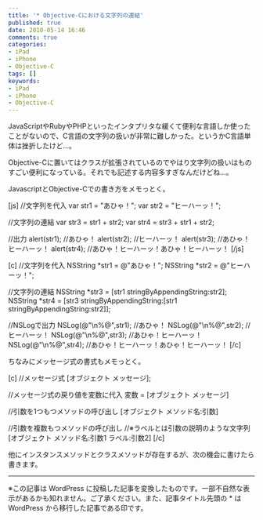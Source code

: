 ```yaml
---
title: '* Objective-Cにおける文字列の連結'
published: true
date: 2010-05-14 16:46
comments: true
categories:
- iPad
- iPhone
- Objective-C
tags: []
keywords:
- iPad
- iPhone
- Objective-C
---
```

JavaScriptやRubyやPHPといったインタプリタな緩くて便利な言語しか使ったことがないので、C言語の文字列の扱いが非常に難しかった。というかC言語単体は挫折したけど…。

Objective-Cに置いてはクラスが拡張されているのでやはり文字列の扱いはものすごい便利になっている。それでも記述する内容多すぎなんだけどね…。

JavascriptとObjective-Cでの書き方をメモっとく。

[js]
//文字列を代入
var str1 = "あひゃ！";
var str2 = "ヒーハーッ！";

//文字列の連結
var str3 = str1 + str2;
var str4 = str3 + str1 + str2;

//出力
alert(str1); //あひゃ！
alert(str2); //ヒーハーッ！
alert(str3); //あひゃ！ヒーハーッ！
alert(str4); //あひゃ！ヒーハーッ！あひゃ！ヒーハーッ！
[/js]

[c]
//文字列を代入
NSString *str1 = @"あひゃ！";
NSString *str2 = @"ヒーハーッ！";

//文字列の連結
NSString *str3 = [str1 stringByAppendingString:str2];
NSString *str4 = [str3 stringByAppendingString:[str1 stringByAppendingString:str2]];

//NSLogで出力
NSLog(@"\n%@",str1); //あひゃ！
NSLog(@"\n%@",str2); //ヒーハーッ！
NSLog(@"\n%@",str3); //あひゃ！ヒーハーッ！
NSLog(@"\n%@",str4); //あひゃ！ヒーハーッ！あひゃ！ヒーハーッ！
[/c]

ちなみにメッセージ式の書式もメモっとく。

[c]
//メッセージ式
[オブジェクト メッセージ];

//メッセージ式の戻り値を変数に代入
変数 = [オブジェクト メッセージ]

//引数を1つもつメソッドの呼び出し
[オブジェクト メソッド名:引数]

//引数を複数もつメソッドの呼び出し
//※ラベルとは引数の説明のような文字列
[オブジェクト メソッド名:引数1 ラベル:引数2]
[/c]


他にインスタンスメソッドとクラスメソッドが存在するが、次の機会に書けたら書きます。

---
※この記事は WordPress に投稿した記事を変換したものです。一部不自然な表示があるかも知れません。ご了承ください。また、記事タイトル先頭の * は WordPress から移行した記事である印です。
